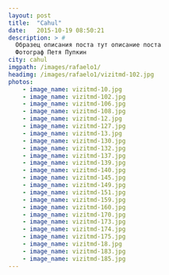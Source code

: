 ```yaml
---
layout: post
title:  "Cahul"
date:   2015-10-19 08:50:21
description: > #
  Образец описания поста тут описание поста
  Фотограф Петя Пупкин
city: cahul
imgpath: /images/rafaelo1/
headimg: /images/rafaelo1/vizitmd-102.jpg
photos:
    - image_name: vizitmd-10.jpg
    - image_name: vizitmd-102.jpg
    - image_name: vizitmd-106.jpg
    - image_name: vizitmd-108.jpg
    - image_name: vizitmd-12.jpg
    - image_name: vizitmd-127.jpg
    - image_name: vizitmd-13.jpg
    - image_name: vizitmd-130.jpg
    - image_name: vizitmd-132.jpg
    - image_name: vizitmd-137.jpg
    - image_name: vizitmd-139.jpg
    - image_name: vizitmd-140.jpg
    - image_name: vizitmd-145.jpg
    - image_name: vizitmd-149.jpg
    - image_name: vizitmd-151.jpg
    - image_name: vizitmd-159.jpg
    - image_name: vizitmd-160.jpg
    - image_name: vizitmd-170.jpg
    - image_name: vizitmd-173.jpg
    - image_name: vizitmd-174.jpg
    - image_name: vizitmd-175.jpg
    - image_name: vizitmd-18.jpg
    - image_name: vizitmd-183.jpg
    - image_name: vizitmd-185.jpg
---
```

